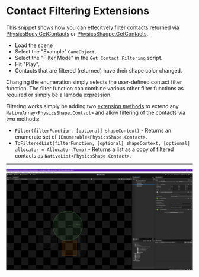 # Contact Filtering Extensions

This snippet shows how you can effecitvely filter contacts returned via [PhysicsBody.GetContacts](https://docs.unity3d.com/6000.3/Documentation/ScriptReference/LowLevelPhysics2D.PhysicsBody.GetContacts.html) or [PhysicsShaope.GetContacts](https://docs.unity3d.com/6000.3/Documentation/ScriptReference/LowLevelPhysics2D.PhysicsShape.GetContacts.html).

- Load the scene
- Select the "Example" `GameObject`.
- Select the "Filter Mode" in the `Get Contact Filtering` script.
- Hit "Play".
- Contacts that are filtered (returned) have their shape color changed.

Changing the enumeration simply selects the user-defined contact filter function.
The filter function can combine various other filter functions as required or simply be a lambda expression.

Filtering works simply be adding two [extension methods](ContactExtensions.cs) to extend any `NativeArray<PhysicsShape.Contact>` and allow filtering of the contacts via two methods:

- `Filter(filterFunction, [optional] shapeContext)` - Returns an enumerate set of `IEnumerable<PhysicsShape.Contact>`.
- `ToFilteredList(filterFunction, [optional] shapeContext, [optional] allocator = Allocator.Temp)` - Returns a list as a copy of filtered contacts as `NativeList<PhysicsShape.Contact>`.

---

![ContactFilteringSnippet](ContactFilterSnippet.png)